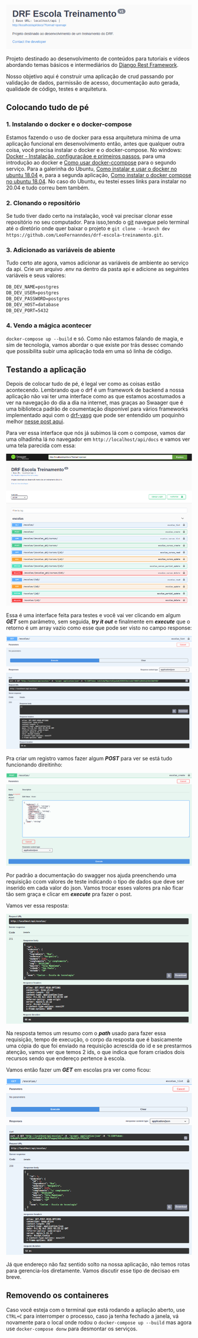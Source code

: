 ![img_1.png](./readme_images/cabecalho.png)

Projeto destinado ao desenvolvimento de conteúdos para tutoriais e vídeos abordando temas básicos e intermediários do 
[Django Rest Framework](https://www.django-rest-framework.org/).

Nosso objetivo aqui é construir uma aplicação de crud passando por validação de dados, parmissão de acesso, documentação
auto gerada, qualidade de código, testes e arquitetura.

## Colocando tudo de pé
### 1. Instalando o docker e o docker-compose
Estamos fazendo o uso de docker para essa arquitetura mínima de uma aplicação funcional em desenvolvimento então,
antes que qualquer outra coisa, você precisa instalar o docker e o docker-compose. 
No windows: [Docker - Instalação, configuraçãoe e primeiros passos](https://balta.io/blog/docker-instalacao-configuracao-e-primeiros-passos), 
para uma introdução ao docker e [Como usar docker-ccompose](https://docs.microsoft.com/pt-br/visualstudio/docker/tutorials/use-docker-compose) 
para o segundo serviço. 
Para a galerinha do Ubuntu, [Como instalar e usar o docker no ubuntu 18.04](https://www.digitalocean.com/community/tutorials/como-instalar-e-usar-o-docker-no-ubuntu-18-04-pt) e,
para a segunda aplicação, [Como instalar o docker compose no ubuntu 18.04](https://www.digitalocean.com/community/tutorials/how-to-install-docker-compose-on-ubuntu-18-04-pt).
No caso do Ubuntu, eu testei esses links para instalar no 20.04 e tudo correu bem também.

### 2. Clonando o repositório
Se tudo tiver dado certo na instalação, você vai precisar clonar esse repositório no seu computador. Para isso,tendo o 
[git](https://git-scm.com/book/pt-br/v2/Come%C3%A7ando-Instalando-o-Git) navegue pelo terminal até o diretório onde 
quer baixar o projeto e `git clone --branch dev https://github.com/LeoFernanndes/drf-escola-treinamento.git`.

### 3. Adicionado as variáveis de abiente
Tudo certo ate agora, vamos adicionar as variáveis de ambiente ao serviço da api. Crie um arquivo .env na dentro da 
pasta api e adicione as seguintes variáveis e seus valores:

    DB_DEV_NAME=postgres
    DB_DEV_USER=postgres 
    DB_DEV_PASSWORD=postgres 
    DB_DEV_HOST=database 
    DB_DEV_PORT=5432

### 4. Vendo a mágica acontecer
`docker-compose up --build` e só. Como não estamos falando de magia, e sim de tecnologia, vamos abordar o que existe por
trás dessec comando que possibilita subir uma aplicação toda em uma só linha de código.


## Testando a aplicação
Depois de colocar tudo de pé, é legal ver como as coisas estão acontecendo. Lembrando que o drf é um framework de backend
a nossa aplicação não vai ter uma interface como as que estamos acostumados a ver na navegação do dia a dia na internet, 
mas graças ao  Swaager que é uma biblioteca padrão de coumentação disponível para vários frameworks implementado aqui com
o [drf-yasg](https://drf-yasg.readthedocs.io/en/stable/) que pode ser entendido um poquinho melhor 
[nesse post aqui](https://medium.com/@arjunsinghy96/customised-api-documentation-for-django-rest-framework-projects-using-drf-yasg-d6db9ba5cff3).

Para ver essa interface que nós já subimos lá com o compose, vamos dar uma olhadinha lá no navegador em 
`http://localhost/api/docs` e vamos ver uma tela parecida com essa:

![img.png](readme_images/swagger-pricipal-fechado.png)

Essa é uma interface feita para testes e você vai ver clicando em algum ***GET*** sem parâmetro, sem seguida,
***try it out*** e finalmente em ***execute*** que o retorno é um array vazio como esse que pode ser visto no 
campo response: 

![img.png](readme_images/get-vazio.png)

Pra criar um registro vamos fazer algum ***POST*** para ver se está tudo funcionando direitinho:

![img.png](readme_images/requisicao-post.png)

Por padrão a documentação do swagger nos ajuda preenchendo uma requisição ccom valores de teste indicando o tipo de 
dados que deve ser inserido em cada valor do json. Vamos trocar esses valores pra não ficar tão sem graça e clicar em 
***execute*** pra fazer o post.

Vamos ver essa resposta: 

![img.png](readme_images/post-response.png)

Na resposta temos um resumo com o ***path*** usado para fazer essa requisição, tempo de execução, o corpo da resposta 
que é basicamente uma cópia do que foi enviado na requisição acrescida do id e se prestarmos atenção, vamos ver que 
temos 2 ids, o que indica que foram criados dois recursos sendo que endereço pertence à escola.

Vamos então fazer um ***GET*** em escolas pra ver como ficou:

![img.png](readme_images/get-escolas-criadas.png)

Já que endereço não faz sentido solto na nossa aplicação, não temos rotas para gerencia-los diretamente. Vamos discutir 
esse tipo de decisao em breve.


## Removendo os containeres
Caso você esteja com o terminal que está rodando a apliação aberto, use `CTRL+C` para interromper o processo, caso ja tenha
fechado a janela, vá novamente para o local onde rodou o `docker-compose up --build` mas agora use `docker-compose donw`
para desmontar os serviços.

